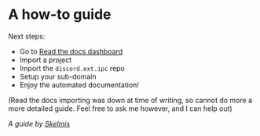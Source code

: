 # A how-to guide

Next steps:

 - Go to [Read the docs dashboard](https://readthedocs.org/dashboard/)
 - Import a project
 - Import the `discord.ext.ipc` repo
 - Setup your sub-domain
 - Enjoy the automated documentation!

(Read the docs importing was down at time of writing, 
so cannot do more a more detailed guide.
Feel free to ask me however, and I can help out)

*A guide by [Skelmis](https://github.com/Skelmis)*